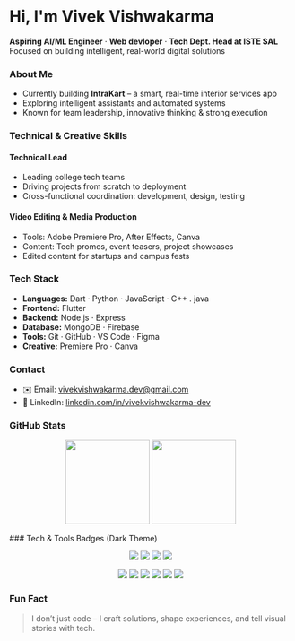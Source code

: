 # Hi, I'm Vivek Vishwakarma

**Aspiring AI/ML Engineer** · **Web devloper** · **Tech Dept. Head at ISTE SAL**  
Focused on building intelligent, real-world digital solutions


### About Me
- Currently building **IntraKart** – a smart, real-time interior services app
- Exploring intelligent assistants and automated systems
- Known for team leadership, innovative thinking & strong execution

  
### Technical & Creative Skills

#### Technical Lead
- Leading college tech teams
- Driving projects from scratch to deployment
- Cross-functional coordination: development, design, testing

  
####  Video Editing & Media Production
- Tools: Adobe Premiere Pro, After Effects, Canva
- Content: Tech promos, event teasers, project showcases
- Edited content for startups and campus fests

  
###  Tech Stack
- **Languages:** Dart · Python · JavaScript · C++ . java
- **Frontend:** Flutter
- **Backend:** Node.js · Express
- **Database:** MongoDB · Firebase
- **Tools:** Git · GitHub · VS Code · Figma
- **Creative:** Premiere Pro · Canva 

  
###  Contact
- ✉️ Email: vivekvishwakarma.dev@gmail.com
- 🔗 LinkedIn: [linkedin.com/in/vivekvishwakarma-dev](https://www.linkedin.com/in/viveks21)

  
### GitHub Stats
<p align="center">
  <img src="https://github-readme-stats.vercel.app/api?username=Knights24&show_icons=true&hide_title=true&hide_rank=true&hide=issues&theme=default" height="150" />
  <img src="https://github-readme-streak-stats.herokuapp.com?user=Knights24&theme=default" height="150" />
</p>
###  Tech & Tools Badges (Dark Theme)
<p align="center">
  <img src="https://img.shields.io/badge/Dart-0175C2?style=for-the-badge&logo=dart&logoColor=white" />
  <img src="https://img.shields.io/badge/Flutter-02569B?style=for-the-badge&logo=flutter&logoColor=white" />
  <img src="https://img.shields.io/badge/Node.js-339933?style=for-the-badge&logo=node.js&logoColor=white" />
  <img src="https://img.shields.io/badge/Python-14354C?style=for-the-badge&logo=python&logoColor=white" />
</p>
<p align="center">
  <img src="https://img.shields.io/badge/VS%20Code-007ACC?style=for-the-badge&logo=visual-studio-code&logoColor=white" />
  <img src="https://img.shields.io/badge/Figma-F24E1E?style=for-the-badge&logo=figma&logoColor=white" />
  <img src="https://img.shields.io/badge/Git-F05032?style=for-the-badge&logo=git&logoColor=white" />
  <img src="https://img.shields.io/badge/GitHub-181717?style=for-the-badge&logo=github&logoColor=white" />
  <img src="https://img.shields.io/badge/Adobe%20Premiere%20Pro-9999FF?style=for-the-badge&logo=adobe-premiere-pro&logoColor=white" />
  <img src="https://img.shields.io/badge/After%20Effects-9999FF?style=for-the-badge&logo=adobe-after-effects&logoColor=white" />
</p>


### Fun Fact
> I don’t just code – I craft solutions, shape experiences, and tell visual stories with tech.

